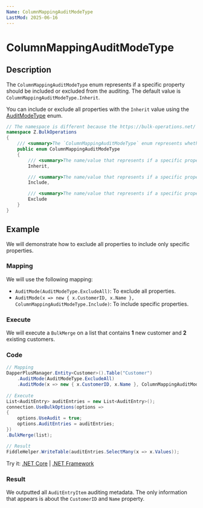 ```yaml
---
Name: ColumnMappingAuditModeType
LastMod: 2025-06-16
---
```


# ColumnMappingAuditModeType

## Description

The `ColumnMappingAuditModeType` enum represents if a specific property should be included or excluded from the auditing. The default value is `ColumnMappingAuditModeType.Inherit`.

You can include or exclude all properties with the `Inherit` value using the [AuditModeType](audit-mode-type.md) enum.

```csharp
// The namespace is different because the https://bulk-operations.net/ library is used under the hood.
namespace Z.BulkOperations
{
    /// <summary>The `ColumnMappingAuditModeType` enum represents whether a specific property should be included or excluded from the auditing. The default value is `ColumnMappingAuditModeType.Inherit`.</summary>
    public enum ColumnMappingAuditModeType
    {
        /// <summary>The name/value that represents if a specific property inherit from the AuditModeType (Default Value).</summary>
        Inherit,

        /// <summary>The name/value that represents if a specific property is included.</summary>
        Include,

        /// <summary>The name/value that represents if a specific property is excluded.</summary>
        Exclude
    }
}
```

## Example

We will demonstrate how to exclude all properties to include only specific properties.

### Mapping

We will use the following mapping:

- `AuditMode(AuditModeType.ExcludeAll)`: To exclude all properties.
- `AuditMode(x => new { x.CustomerID, x.Name }, ColumnMappingAuditModeType.Include)`: To include specific properties.

### Execute

We will execute a `BulkMerge` on a list that contains **1** new customer and **2** existing customers.

### Code

```csharp
// Mapping
DapperPlusManager.Entity<Customer>().Table("Customer")
	.AuditMode(AuditModeType.ExcludeAll)
	.AuditMode(x => new { x.CustomerID, x.Name }, ColumnMappingAuditModeType.Include);
	
// Execute
List<AuditEntry> auditEntries = new List<AuditEntry>(); 
connection.UseBulkOptions(options => 
{ 
    options.UseAudit = true;
    options.AuditEntries = auditEntries; 
})
.BulkMerge(list); 

// Result
FiddleHelper.WriteTable(auditEntries.SelectMany(x => x.Values));
```

Try it: [.NET Core](https://dotnetfiddle.net/AmxN6Z) | [.NET Framework](https://dotnetfiddle.net/ANSXt4)

### Result

We outputted all `AuditEntryItem` auditing metadata. The only information that appears is about the `CustomerID` and `Name` property.